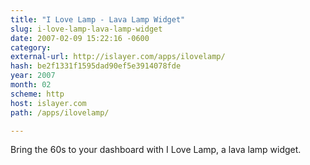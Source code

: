 ```yaml
---
title: "I Love Lamp - Lava Lamp Widget"
slug: i-love-lamp-lava-lamp-widget
date: 2007-02-09 15:22:16 -0600
category: 
external-url: http://islayer.com/apps/ilovelamp/
hash: be2f1331f1595dad90ef5e3914078fde
year: 2007
month: 02
scheme: http
host: islayer.com
path: /apps/ilovelamp/

---
```


Bring the 60s to your dashboard with I Love Lamp, a lava lamp widget.
